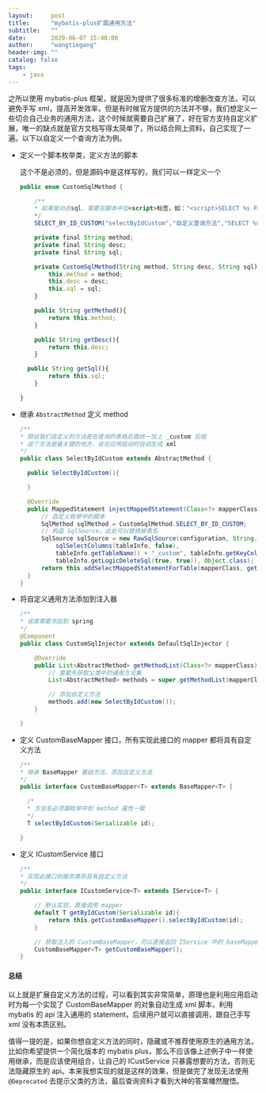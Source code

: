 ```yaml
---
layout:     post
title:      "mybatis-plus扩展通用方法"
subtitle:   ""
date:       2020-06-07 15:48:00
author:     "wangtiegang"
header-img: ""
catalog: false
tags:
    - java
---
```


之所以使用 mybatis-plus 框架，就是因为提供了很多标准的增删改查方法，可以避免手写 xml，提高开发效率，但是有时候官方提供的方法并不够，我们想定义一些切合自己业务的通用方法，这个时候就需要自己扩展了，好在官方支持自定义扩展，唯一的缺点就是官方文档写得太简单了，所以结合网上资料，自己实现了一遍。以下以自定义一个查询方法为例。

* 定义一个脚本枚举类，定义方法的脚本

  这个不是必须的，但是源码中是这样写的，我们可以一样定义一个

  ```java
  public enum CustomSqlMethod {

      /**
      * 如果是动态sql，需要在脚本中加<script>标签，如："<script>SELECT %s FROM %s WHERE %s=#{%s} %s</script>"
      */
      SELECT_BY_ID_CUSTOM("selectByIdCustom","自定义查询方法","SELECT %s FROM %s WHERE %s=#{%s} %s");

      private final String method;
      private final String desc;
      private final String sql;

      private CustomSqlMethod(String method, String desc, String sql){
          this.method = method;
          this.desc = desc;
          this.sql = sql;
      }

      public String getMethod(){
          return this.method;
      }

      public String getDesc(){
          return this.desc;
      }

    public String getSql(){
          return this.sql;
      }

  }
  ```

* 继承 ```AbstractMethod``` 定义 method

  ```java
  /**
  * 假设我们自定义的方法是在查询的表格后面统一加上 _custom 后缀
  * 这个方法是最关键的地方，会在应用启动时自动生成 xml 
  */
  public class SelectByIdCustom extends AbstractMethod {

    public SelectByIdCustom(){

    }

    @Override
    public MappedStatement injectMappedStatement(Class<?> mapperClass, Class<?> modelClass, TableInfo tableInfo) {
        // 自定义枚举中的脚本
        SqlMethod sqlMethod = CustomSqlMethod.SELECT_BY_ID_CUSTOM;
        // 构造 SqlSource，此处可以替换掉表名
        SqlSource sqlSource = new RawSqlSource(configuration, String.format(sqlMethod.getSql(),
            sqlSelectColumns(tableInfo, false),
            tableInfo.getTableName() + "_custom", tableInfo.getKeyColumn(), tableInfo.getKeyProperty(),
            tableInfo.getLogicDeleteSql(true, true)), Object.class);
        return this.addSelectMappedStatementForTable(mapperClass, getMethod(sqlMethod), sqlSource, tableInfo);
    }
  }
  ```

* 将自定义通用方法添加到注入器

  ```java
  /**
  * 该类需要添加到 spring
  */
  @Component
  public class CustomSqlInjector extends DefaultSqlInjector {

      @Override
      public List<AbstractMethod> getMethodList(Class<?> mapperClass) {
          // 需要先获取父类中的通用方法集
          List<AbstractMethod> methods = super.getMethodList(mapperClass);

          // 添加自定义方法
          methods.add(new SelectByIdCustom());
      }

  }
  ```

* 定义 CustomBaseMapper 接口，所有实现此接口的 mapper 都将具有自定义方法

  ```java
  /**
  * 继承 BaseMapper 基础方法，添加自定义方法
  */
  public interface CustomBaseMapper<T> extends BaseMapper<T> {

    /*
    * 方法名必须跟枚举中到 method 属性一致
    */
    T selectByIdCustom(Serializable id);

  }
  ```

* 定义 ICustomService 接口

  ```java
  /**
  * 实现此接口到服务类将具有自定义方法
  */
  public interface ICustomService<T> extends IService<T> {

      // 默认实现，直接调用 mapper
      default T getByIdCustom(Serializable id){
          return this.getCustomBaseMapper().selectByIdCustom(id);
      }

      // 获取注入的 CustomBaseMapper，可以直接返回 IService 中的 baseMapper
      CustomBaseMapper<T> getCustomBaseMapper();
  }
  ```

#### 总结

以上就是扩展自定义方法的过程，可以看到其实非常简单，原理也是利用应用启动时为每一个实现了 CustomBaseMapper 的对象自动生成 xml 脚本，利用 mybatis 的 api 注入通用的 statement，后续用户就可以直接调用，跟自己手写 xml 没有本质区别。

值得一提的是，如果你想自定义方法的同时，隐藏或不推荐使用原生的通用方法，比如你希望提供一个简化版本的 mybatis plus，那么不应该像上述例子中一样使用继承，而是应该使用组合，让自己的 ICustService 只暴露想要的方法，否则无法隐藏原生的 api。本来我想实现的就是这样的效果，但是做完了发现无法使用 ```@Deprecated``` 去提示父类的方法，最后查询资料才看到大神的答案幡然醒悟。